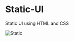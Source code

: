 # Static-UI
Static UI using HTML and CSS

![Static](https://user-images.githubusercontent.com/92079968/136543141-5dfe6546-47c8-4849-bb4e-a0ed91ec6557.png)

